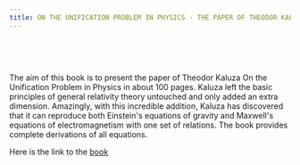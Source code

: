 ```yaml
---
title: ON THE UNIFICATION PROBLEM IN PHYSICS - THE PAPER OF THEODOR KALUZA
---
```


 

 

The aim of this book is to present the paper of Theodor Kaluza On the
Unification Problem in Physics in about 100 pages. Kaluza left the basic
principles of general relativity theory untouched and only added an extra
dimension. Amazingly, with this incredible addition, Kaluza has discovered that
it can reproduce both Einstein's equations of gravity and Maxwell's equations of
electromagnetism with one set of relations. The book provides complete
derivations of all equations.

Here is the link to the
[book](https://github.com/samlip-blip/kaluza/blob/master/OnTheUnificationProblemInPhysics_Kaluza.pdf)

